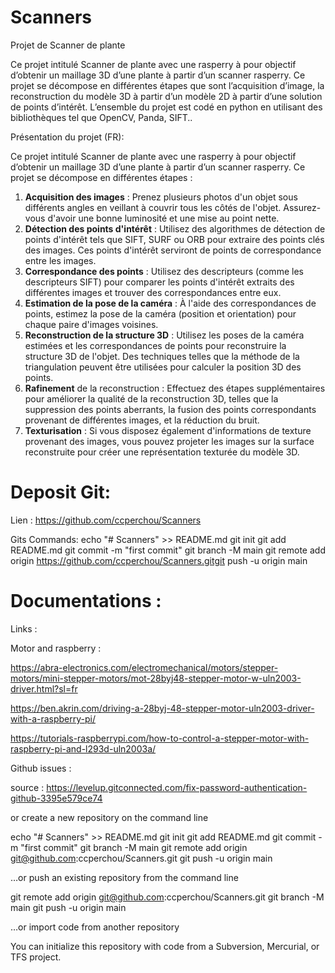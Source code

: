 # Scanners

Projet de Scanner de plante 

Ce projet intitulé Scanner de plante avec une rasperry à pour objectif d’obtenir un maillage 3D  d’une plante à partir d’un scanner rasperry. Ce projet se décompose en différentes étapes que sont l’acquisition d’image, la reconstruction du modèle 3D à partir d’un modèle 2D à partir d’une solution de points d’intérêt.  L’ensemble du projet est codé en python en utilisant des bibliothèques tel que OpenCV, Panda, SIFT..


Présentation du projet (FR):

Ce projet intitulé Scanner de plante avec une rasperry à pour objectif d’obtenir un maillage 3D  d’une plante à partir d’un scanner rasperry. Ce projet se décompose en différentes étapes : 

1. **Acquisition des images** : Prenez plusieurs photos d'un objet sous différents angles en veillant à couvrir tous les côtés de l'objet. Assurez-vous d'avoir une bonne luminosité et une mise au point nette.
2. **Détection des points d'intérêt** : Utilisez des algorithmes de détection de points d'intérêt tels que SIFT, SURF ou ORB pour extraire des points clés des images. Ces points d'intérêt serviront de points de correspondance entre les images.
3. **Correspondance des points** : Utilisez des descripteurs (comme les descripteurs SIFT) pour comparer les points d'intérêt extraits des différentes images et trouver des correspondances entre eux.
4. **Estimation de la pose de la caméra** : À l'aide des correspondances de points, estimez la pose de la caméra (position et orientation) pour chaque paire d'images voisines.
5. **Reconstruction de la structure 3D** : Utilisez les poses de la caméra estimées et les correspondances de points pour reconstruire la structure 3D de l'objet. Des techniques telles que la méthode de la triangulation peuvent être utilisées pour calculer la position 3D des points.
6. **Rafinement** de la reconstruction : Effectuez des étapes supplémentaires pour améliorer la qualité de la reconstruction 3D, telles que la suppression des points aberrants, la fusion des points correspondants provenant de différentes images, et la réduction du bruit.
7. **Texturisation** : Si vous disposez également d'informations de texture provenant des images, vous pouvez projeter les images sur la surface reconstruite pour créer une représentation texturée du modèle 3D.

# Deposit Git:


Lien : https://github.com/ccperchou/Scanners

Gits Commands: 
echo "# Scanners" >> README.md
git init
git add README.md
git commit -m "first commit"
git branch -M main
git remote add origin https://github.com/ccperchou/Scanners.gitgit push -u origin main

# Documentations :

Links : 

Motor and raspberry : 

https://abra-electronics.com/electromechanical/motors/stepper-motors/mini-stepper-motors/mot-28byj48-stepper-motor-w-uln2003-driver.html?sl=fr

https://ben.akrin.com/driving-a-28byj-48-stepper-motor-uln2003-driver-with-a-raspberry-pi/

https://tutorials-raspberrypi.com/how-to-control-a-stepper-motor-with-raspberry-pi-and-l293d-uln2003a/

Github issues : 

source :  https://levelup.gitconnected.com/fix-password-authentication-github-3395e579ce74































or create a new repository on the command line

echo "# Scanners" >> README.md
git init
git add README.md
git commit -m "first commit"
git branch -M main
git remote add origin git@github.com:ccperchou/Scanners.git
git push -u origin main

…or push an existing repository from the command line

git remote add origin git@github.com:ccperchou/Scanners.git
git branch -M main
git push -u origin main

…or import code from another repository

You can initialize this repository with code from a Subversion, Mercurial, or TFS project.
